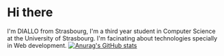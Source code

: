 # Hi there 
I'm DIALLO from Strasbourg, I'm a third year student in Computer Science at the University of Strasbourg. I'm facinating about technologies specially in Web development.
[![Anurag's GitHub stats](https://github-readme-stats.vercel.app/api?username=FellahAbdel)](https://github.com/anuraghazra/github-readme-stats)
